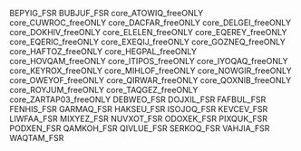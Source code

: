 BEPYIG_FSR
BUBJUF_FSR
core_ATOWIQ_freeONLY
core_CUWROC_freeONLY
core_DACFAR_freeONLY
core_DELGEI_freeONLY
core_DOKHIV_freeONLY
core_ELELEN_freeONLY
core_EQEREY_freeONLY
core_EQERIC_freeONLY
core_EXEQIJ_freeONLY
core_GOZNEQ_freeONLY
core_HAFTOZ_freeONLY
core_HEGPAL_freeONLY
core_HOVQAM_freeONLY
core_ITIPOS_freeONLY
core_IYOQAQ_freeONLY
core_KEYROX_freeONLY
core_MIHLOF_freeONLY
core_NOWGIR_freeONLY
core_OWEYOF_freeONLY
core_QIRWAR_freeONLY
core_QOXNIB_freeONLY
core_ROYJUM_freeONLY
core_TAQGEZ_freeONLY
core_ZARTAP03_freeONLY
DEBWEO_FSR
DOJXIL_FSR
FAFBUL_FSR
FENHIS_FSR
GARMAQ_FSR
HAKSEU_FSR
ISOJOQ_FSR
KEVCEV_FSR
LIWFAA_FSR
MIXYEZ_FSR
NUVXOT_FSR
ODOXEK_FSR
PIXQUK_FSR
PODXEN_FSR
QAMKOH_FSR
QIVLUE_FSR
SERKOQ_FSR
VAHJIA_FSR
WAQTAM_FSR
